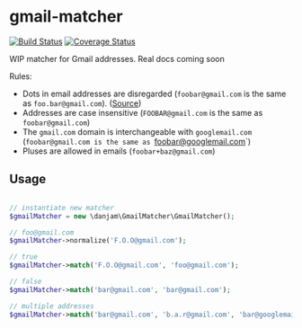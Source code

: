 # gmail-matcher

[![Build Status](https://travis-ci.org/danjam/gmail-matcher.svg?branch=master)](https://travis-ci.org/danjam/gmail-matcher) [![Coverage Status](https://coveralls.io/repos/github/danjam/gmail-matcher/badge.svg?branch=master)](https://coveralls.io/github/danjam/gmail-matcher?branch=master)

WIP matcher for Gmail addresses. Real docs coming soon

Rules:
 * Dots in email addresses are disregarded (`foobar@gmail.com` is the same as `foo.bar@gmail.com`). ([Source](https://support.google.com/mail/answer/7436150))
 * Addresses are case insensitive (`FOOBAR@gmail.com` is the same as `foobar@gmail.com`)
 * The `gmail.com` domain is interchangeable with `googlemail.com` (`foobar@gmail.com is the same as `foobar@googlemail.com`)
 * Pluses are allowed in emails (`foobar+baz@gmail.com`)

## Usage

```php

// instantiate new matcher
$gmailMatcher = new \danjam\GmailMatcher\GmailMatcher();

// foo@gmail.com
$gmailMatcher->normalize('F.O.O@gmail.com');

// true
$gmailMatcher->match('F.O.O@gmail.com', 'foo@gmail.com');

// false
$gmailMatcher->match('bar@gmail.com', 'bar@gmail.com');

// multiple addresses
$gmailMatcher->match('bar@gmail.com', 'b.a.r@gmail.com', 'bar@googlemail.com', ...);


```
